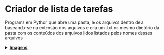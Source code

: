 # Criador de lista de tarefas
Programa em Python que abre uma pasta, lê os arquivos dentro dela baseando-se na extensão dos arquivos e cria um .txt no mesmo diretório da pasta com os conteúdos dos arquivos lidos listados pelos nomes desses arquivos

<details>
  <summary><b><u>Imagens</u></b></summary>
  Antes:
  
  ![ScreenShot](https://user-images.githubusercontent.com/76886825/224363478-d9fbf0e3-2034-4f79-b414-a3e8515d7b86.png)
  
  Executando o programa:
  
  ![ScreenShot](https://user-images.githubusercontent.com/76886825/224363604-719d87c7-10bd-4c70-81f1-941eb97bd992.png)
  
  Depois:
  
  ![ScreenShot](https://user-images.githubusercontent.com/76886825/224363831-3d01a9ed-aff6-41c0-9013-14ff32df2807.png)
  
  txt:
  
  ![ScreenShot](https://user-images.githubusercontent.com/76886825/224363912-2b463294-1902-42d3-995d-19b69cc79fe5.png)
  
